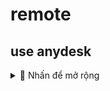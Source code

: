 # remote

## use anydesk

<details>
  <summary>📌 Nhấn để mở rộng</summary>

  Nội dung ẩn ở đây. Bạn có thể viết bất cứ thứ gì.

  - 📌 Danh sách gạch đầu dòng
  - ✅ Check box
  - 📷 Hình ảnh, code...

```sh
echo "Hello World!"
